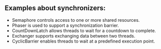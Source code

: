## Examples about synchronizers:

* Semaphore controls access to one or more shared resources.
* Phaser is used to support a synchronization barrier.
* CountDownLatch allows threads to wait for a countdown to complete.
* Exchanger supports exchanging data between two threads.
* CyclicBarrier enables threads to wait at a predefined execution point.